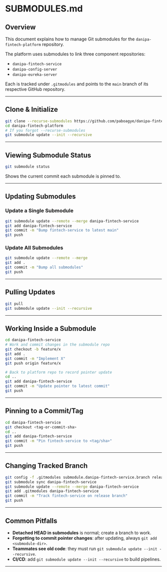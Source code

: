 # SUBMODULES.md

## Overview
This document explains how to manage Git submodules for the `danipa-fintech-platform` repository.

The platform uses submodules to link three component repositories:
- `danipa-fintech-service`
- `danipa-config-server`
- `danipa-eureka-server`

Each is tracked under `.gitmodules` and points to the `main` branch of its respective GitHub repository.

---

## Clone & Initialize
```bash
git clone --recurse-submodules https://github.com/paboagye/danipa-fintech-platform.git
cd danipa-fintech-platform
# If you forgot --recurse-submodules
git submodule update --init --recursive
```

---

## Viewing Submodule Status
```bash
git submodule status
```
Shows the current commit each submodule is pinned to.

---

## Updating Submodules

### Update a Single Submodule
```bash
git submodule update --remote --merge danipa-fintech-service
git add danipa-fintech-service
git commit -m "Bump fintech-service to latest main"
git push
```

### Update All Submodules
```bash
git submodule update --remote --merge
git add .
git commit -m "Bump all submodules"
git push
```

---

## Pulling Updates
```bash
git pull
git submodule update --init --recursive
```

---

## Working Inside a Submodule
```bash
cd danipa-fintech-service
# Work and commit changes in the submodule repo
git checkout -b feature/x
git add .
git commit -m "Implement X"
git push origin feature/x

# Back to platform repo to record pointer update
cd ..
git add danipa-fintech-service
git commit -m "Update pointer to latest commit"
git push
```

---

## Pinning to a Commit/Tag
```bash
cd danipa-fintech-service
git checkout <tag-or-commit-sha>
cd ..
git add danipa-fintech-service
git commit -m "Pin fintech-service to <tag/sha>"
git push
```

---

## Changing Tracked Branch
```bash
git config -f .gitmodules submodule.danipa-fintech-service.branch release
git submodule sync danipa-fintech-service
git submodule update --remote --merge danipa-fintech-service
git add .gitmodules danipa-fintech-service
git commit -m "Track fintech-service on release branch"
git push
```

---

## Common Pitfalls
- **Detached HEAD in submodules** is normal; create a branch to work.
- **Forgetting to commit pointer changes**: after updating, always `git add <submodule-dir>`.
- **Teammates see old code**: they must run `git submodule update --init --recursive`.
- **CI/CD**: add `git submodule update --init --recursive` to build pipelines.

---
